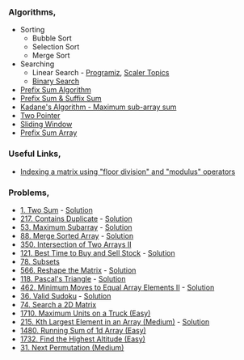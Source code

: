 ### Algorithms,
- Sorting
    - Bubble Sort
    - Selection Sort
    - Merge Sort
- Searching
    - Linear Search - [Programiz](https://www.programiz.com/dsa/linear-search), [Scaler Topics](https://www.scaler.com/topics/data-structures/linear-search-algorithm/)
    - [Binary Search](https://www.programiz.com/dsa/binary-search)
- [Prefix Sum Algorithm](https://www.youtube.com/watch?v=pVS3yhlzrlQ)
- [Prefix Sum & Suffix Sum](https://dev.to/grekz/prefix-sum-suffix-sum-programming-tools-1eh5)
- [Kadane's Algorithm - Maximum sub-array sum](https://medium.com/@rsinghal757/kadanes-algorithm-dynamic-programming-how-and-why-does-it-work-3fd8849ed73d)
- [Two Pointer](https://medium.com/analytics-vidhya/array-two-pointers-4b8d62d2b8a)
- [Sliding Window](https://janac.medium.com/what-is-the-sliding-window-algorithm-f9fcfe92b853)
- [Prefix Sum Array](https://www.geeksforgeeks.org/prefix-sum-array-implementation-applications-competitive-programming/)

### Useful Links,
- [Indexing a matrix using "floor division" and "modulus" operators](https://stackoverflow.com/a/62963673)

### Problems,
- [1. Two Sum](https://leetcode.com/problems/two-sum/) - [Solution](https://www.youtube.com/watch?v=dRUpbt8vHpo&ab_channel=takeUforward)
- [217. Contains Duplicate](https://leetcode.com/problems/contains-duplicate/) - [Solution](https://www.youtube.com/watch?v=3OamzN90kPg)
- [53. Maximum Subarray](https://leetcode.com/problems/maximum-subarray/) - [Solution](https://www.youtube.com/watch?v=w_KEocd__20)
- [88. Merge Sorted Array](https://leetcode.com/problems/merge-sorted-array/) - [Solution](https://www.youtube.com/watch?v=C4oBXLr3zos)
- [350. Intersection of Two Arrays II](https://leetcode.com/problems/intersection-of-two-arrays-ii/)
- [121. Best Time to Buy and Sell Stock](https://leetcode.com/problems/best-time-to-buy-and-sell-stock/) - [Solution](https://www.youtube.com/watch?v=1pkOgXD63yU)
- [78. Subsets](https://leetcode.com/problems/subsets/)
- [566. Reshape the Matrix](https://leetcode.com/problems/reshape-the-matrix/) - [Solution](https://www.youtube.com/watch?v=a496Nw8VQeM)
- [118. Pascal's Triangle](https://leetcode.com/problems/pascals-triangle/) - [Solution](https://www.youtube.com/watch?v=6FLvhQjZqvM)
- [462. Minimum Moves to Equal Array Elements II](https://leetcode.com/problems/minimum-moves-to-equal-array-elements-ii/) - [Solution](https://www.youtube.com/watch?v=FGgL5QxZLno)
- [36. Valid Sudoku](https://leetcode.com/problems/valid-sudoku/) - [Solution](https://www.youtube.com/watch?v=Ru_kyDIE6XI)
- [74. Search a 2D Matrix](https://leetcode.com/problems/search-a-2d-matrix/)
- [1710. Maximum Units on a Truck (Easy)](https://leetcode.com/problems/maximum-units-on-a-truck/)
- [215. Kth Largest Element in an Array (Medium)](https://leetcode.com/problems/kth-largest-element-in-an-array/) - [Solution](https://www.youtube.com/watch?v=ockS2ZKh7j8)
- [1480. Running Sum of 1d Array (Easy)](https://leetcode.com/problems/running-sum-of-1d-array/)
- [1732. Find the Highest Altitude (Easy)](https://leetcode.com/problems/find-the-highest-altitude/)
- [31. Next Permutation (Medium)](https://leetcode.com/problems/next-permutation/)
